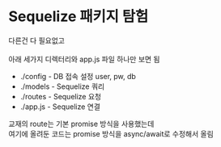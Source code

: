 # Sequelize 패키지 탐험

다른건 다 필요없고<br>
<br>
아래 세가지 디렉터리와 app.js 파일 하나만 보면 됨<br>
* ./config - DB 접속 설정 user, pw, db
* ./models - Sequelize 쿼리
* ./routes - Sequelize 요청
* ./app.js - Sequelize 연결

교재의 route는 기본 promise 방식을 사용했는데 <br>
여기에 올려둔 코드는 promise 방식을 async/await로 수정해서 올림 <br>
